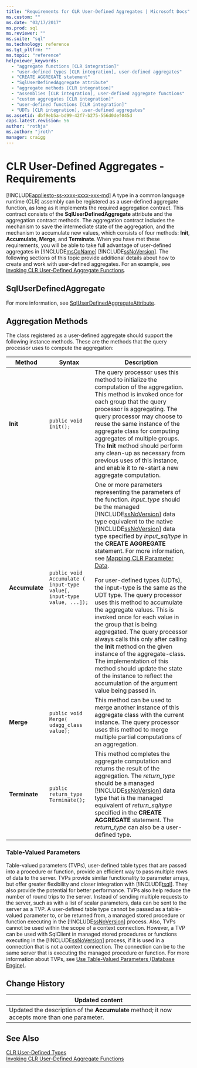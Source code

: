 ```yaml
---
title: "Requirements for CLR User-Defined Aggregates | Microsoft Docs"
ms.custom: ""
ms.date: "03/17/2017"
ms.prod: sql
ms.reviewer: ""
ms.suite: "sql"
ms.technology: reference
ms.tgt_pltfrm: ""
ms.topic: "reference"
helpviewer_keywords: 
  - "aggregate functions [CLR integration]"
  - "user-defined types [CLR integration], user-defined aggregates"
  - "CREATE AGGREGATE statement"
  - "SqlUserDefinedAggregate attribute"
  - "aggregate methods [CLR integration]"
  - "assemblies [CLR integration], user-defined aggregate functions"
  - "custom aggregates [CLR integration]"
  - "user-defined functions [CLR integration]"
  - "UDTs [CLR integration], user-defined aggregates"
ms.assetid: dbf9eb5a-bd99-42f7-b275-556d0def045d
caps.latest.revision: 56
author: "rothja"
ms.author: "jroth"
manager: craigg
---
```

# CLR User-Defined Aggregates - Requirements
[!INCLUDE[appliesto-ss-xxxx-xxxx-xxx-md](../../includes/appliesto-ss-xxxx-xxxx-xxx-md.md)]
  A type in a common language runtime (CLR) assembly can be registered as a user-defined aggregate function, as long as it implements the required aggregation contract. This contract consists of the **SqlUserDefinedAggregate** attribute and the aggregation contract methods. The aggregation contract includes the mechanism to save the intermediate state of the aggregation, and the mechanism to accumulate new values, which consists of four methods: **Init**, **Accumulate**, **Merge**, and **Terminate**. When you have met these requirements, you will be able to take full advantage of user-defined aggregates in [!INCLUDE[msCoName](../../includes/msconame-md.md)] [!INCLUDE[ssNoVersion](../../includes/ssnoversion-md.md)]. The following sections of this topic provide additional details about how to create and work with user-defined aggregates. For an example, see [Invoking CLR User-Defined Aggregate Functions](../../relational-databases/clr-integration-database-objects-user-defined-functions/clr-user-defined-aggregate-invoking-functions.md).  
  
## SqlUserDefinedAggregate  
 For more information, see [SqlUserDefinedAggregateAttribute](http://go.microsoft.com/fwlink/?LinkId=124626).  
  
## Aggregation Methods  
 The class registered as a user-defined aggregate should support the following instance methods. These are the methods that the query processor uses to compute the aggregation:  
  
|Method|Syntax|Description|  
|------------|------------|-----------------|  
|**Init**|`public void Init();`|The query processor uses this method to initialize the computation of the aggregation. This method is invoked once for each group that the query processor is aggregating. The query processor may choose to reuse the same instance of the aggregate class for computing aggregates of multiple groups. The **Init** method should perform any clean-up as necessary from previous uses of this instance, and enable it to re-start a new aggregate computation.|  
|**Accumulate**|`public void Accumulate ( input-type value[, input-type value, ...]);`|One or more parameters representing the parameters of the function. *input_type* should be the managed [!INCLUDE[ssNoVersion](../../includes/ssnoversion-md.md)] data type equivalent to the native [!INCLUDE[ssNoVersion](../../includes/ssnoversion-md.md)] data type specified by *input_sqltype* in the **CREATE AGGREGATE** statement. For more information, see [Mapping CLR Parameter Data](../../relational-databases/clr-integration-database-objects-types-net-framework/mapping-clr-parameter-data.md).<br /><br /> For user-defined types (UDTs), the input-type is the same as the UDT type. The query processor uses this method to accumulate the aggregate values. This is invoked once for each value in the group that is being aggregated. The query processor always calls this only after calling the **Init** method on the given instance of the aggregate-class. The implementation of this method should update the state of the instance to reflect the accumulation of the argument value being passed in.|  
|**Merge**|`public void Merge( udagg_class value);`|This method can be used to merge another instance of this aggregate class with the current instance. The query processor uses this method to merge multiple partial computations of an aggregation.|  
|**Terminate**|`public return_type Terminate();`|This method completes the aggregate computation and returns the result of the aggregation. The *return_type* should be a managed [!INCLUDE[ssNoVersion](../../includes/ssnoversion-md.md)] data type that is the managed equivalent of *return_sqltype* specified in the **CREATE AGGREGATE** statement. The *return_type* can also be a user-defined type.|  
  
### Table-Valued Parameters  
 Table-valued parameters (TVPs), user-defined table types that are passed into a procedure or function, provide an efficient way to pass multiple rows of data to the server. TVPs provide similar functionality to parameter arrays, but offer greater flexibility and closer integration with [!INCLUDE[tsql](../../includes/tsql-md.md)]. They also provide the potential for better performance. TVPs also help reduce the number of round trips to the server. Instead of sending multiple requests to the server, such as with a list of scalar parameters, data can be sent to the server as a TVP. A user-defined table type cannot be passed as a table-valued parameter to, or be returned from, a managed stored procedure or function executing in the [!INCLUDE[ssNoVersion](../../includes/ssnoversion-md.md)] process. Also, TVPs cannot be used within the scope of a context connection. However, a TVP can be used with SqlClient in managed stored procedures or functions executing in the [!INCLUDE[ssNoVersion](../../includes/ssnoversion-md.md)] process, if it is used in a connection that is not a context connection. The connection can be to the same server that is executing the managed procedure or function. For more information about TVPs, see [Use Table-Valued Parameters &#40;Database Engine&#41;](../../relational-databases/tables/use-table-valued-parameters-database-engine.md).  
  
## Change History  
  
|Updated content|  
|---------------------|  
|Updated the description of the **Accumulate** method; it now accepts more than one parameter.|  
  
## See Also  
 [CLR User-Defined Types](../../relational-databases/clr-integration-database-objects-user-defined-types/clr-user-defined-types.md)   
 [Invoking CLR User-Defined Aggregate Functions](../../relational-databases/clr-integration-database-objects-user-defined-functions/clr-user-defined-aggregate-invoking-functions.md)  
  
  

